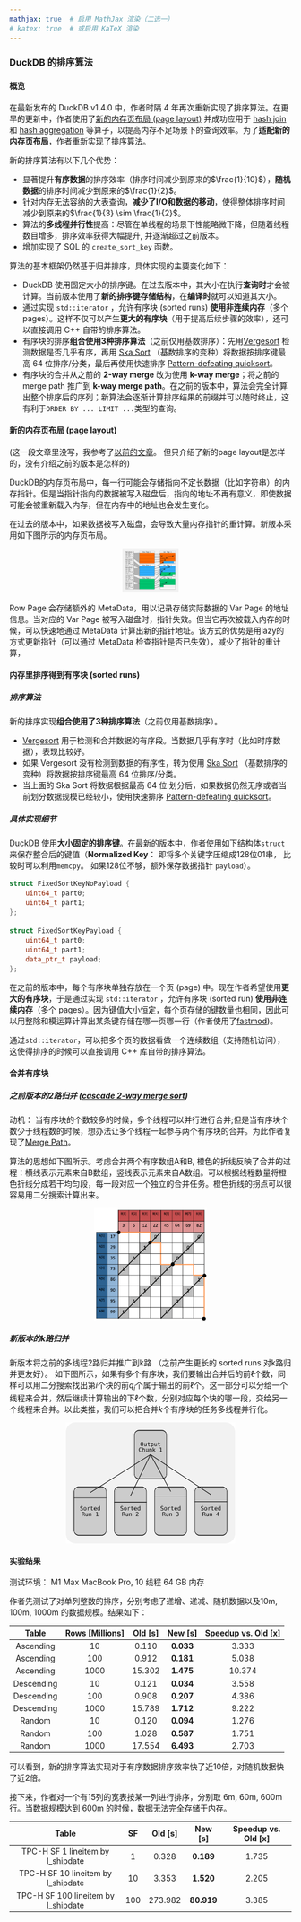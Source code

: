 ```yaml
---
mathjax: true  # 启用 MathJax 渲染（二选一）
# katex: true  # 或启用 KaTeX 渲染
---
```


### DuckDB 的排序算法

#### 概览
在最新发布的 DuckDB v1.4.0 中，作者时隔 4 年再次重新实现了排序算法。在更早的更新中，作者使用了[新的内存页布局 (page layout)](https://duckdb.org/2024/03/29/external-aggregation.html) 并成功应用于 [hash join](https://github.com/duckdb/duckdb/pull/4189) 和 [hash aggregation](https://github.com/duckdb/duckdb/pull/7931) 等算子，以提高内存不足场景下的查询效率。为了**适配新的内存页布局**，作者重新实现了排序算法。

新的排序算法有以下几个优势：
- 显著提升**有序数据**的排序效率（排序时间减少到原来的$\frac{1}{10}$），**随机数据**的排序时间减少到原来的$\frac{1}{2}$。
- 针对内存无法容纳的大表查询，**减少了I/O和数据的移动**，使得整体排序时间减少到原来的$\frac{1}{3} \sim \frac{1}{2}$。
- 算法的**多线程并行性**提高：尽管在单线程的场景下性能略微下降，但随着线程数目增多，排序效率获得大幅提升, 并逐渐超过之前版本。
- 增加实现了 SQL 的 ``create_sort_key`` 函数。 

算法的基本框架仍然基于归并排序，具体实现的主要变化如下：
- DuckDB 使用固定大小的排序键。在过去版本中，其大小在执行**查询时**才会被计算。当前版本使用了**新的排序键存储结构**，在**编译时**就可以知道其大小。
- 通过实现 ``std::iterator`` ，允许有序块 (sorted runs) **使用非连续内存**（多个 pages）。这样不仅可以产生**更大的有序块**（用于提高后续步骤的效率），还可以直接调用 C++ 自带的排序算法。 
- 有序块的排序**组合使用3种排序算法**（之前仅用基数排序）：先用[Vergesort](https://github.com/Morwenn/vergesort) 检测数据是否几乎有序，再用 [Ska Sort](https://github.com/skarupke/ska_sort) （基数排序的变种）将数据按排序键最高 64 位排序/分类，最后再使用快速排序 [Pattern-defeating quicksort](https://github.com/orlp/pdqsort)。 
- 有序块的合并从之前的 **2-way merge** 改为使用 **k-way merge**；将之前的 merge path 推广到 **k-way merge path**。在之前的版本中，算法会完全计算出整个排序后的序列；新算法会逐渐计算排序结果的前缀并可以随时终止，这有利于``ORDER BY ... LIMIT ...``类型的查询。


#### 新的内存页布局 (page layout)
(这一段文章里没写，我参考了[以前的文章](https://duckdb.org/2024/03/29/external-aggregation.html)。 但只介绍了新的page layout是怎样的，没有介绍之前的版本是怎样的)

DuckDB的内存页布局中，每一行可能会存储指向不定长数据（比如字符串）的内存指针。但是当指针指向的数据被写入磁盘后，指向的地址不再有意义，即使数据可能会被重新载入内存，但在内存中的地址也会发生变化。

在过去的版本中，如果数据被写入磁盘，会导致大量内存指针的重计算。新版本采用如下图所示的内存页布局。

<p align="center"><img src="layout.svg" alt="layout 示意图" width="20%" /></p>


Row Page 会存储额外的 MetaData，用以记录存储实际数据的 Var Page 的地址信息。当对应的 Var Page 被写入磁盘时，指针失效。但当它再次被载入内存的时候，可以快速地通过 MetaData 计算出新的指针地址。该方式的优势是用lazy的方式更新指针（可以通过 MetaData 检查指针是否已失效），减少了指针的重计算，

#### 内存里排序得到有序块 (sorted runs)

##### 排序算法
新的排序实现**组合使用了3种排序算法**（之前仅用基数排序）。

- [Vergesort](https://github.com/Morwenn/vergesort) 用于检测和合并数据的有序段。当数据几乎有序时（比如时序数据），表现比较好。
- 如果 Vergesort 没有检测到数据的有序性，转为使用 [Ska Sort](https://github.com/skarupke/ska_sort) （基数排序的变种）将数据按排序键最高 64 位排序/分类。
- 当上面的 Ska Sort 将数据根据最高 64 位 划分后，如果数据仍然无序或者当前划分数据规模已经较小，使用快速排序 [Pattern-defeating quicksort](https://github.com/orlp/pdqsort)。 

##### 具体实现细节

DuckDB 使用**大小固定的排序键**。在最新的版本中，作者使用如下结构体``struct``来保存整合后的键值（**Normalized Key**： 即将多个关键字压缩成128位01串， 比较时可以利用``memcpy``。 如果128位不够，额外保存数据指针 ``payload``）。

```cpp
struct FixedSortKeyNoPayload {
    uint64_t part0;
    uint64_t part1;
};

struct FixedSortKeyPayload {
    uint64_t part0;
    uint64_t part1;
    data_ptr_t payload;
};
```
在之前的版本中，每个有序块单独存放在一个页 (page) 中。现在作者希望使用**更大的有序块**，于是通过实现 ``std::iterator`` ，允许有序块 (sorted run) **使用非连续内存**（多个 pages）。因为键值大小恒定，每个页存储的键数量也相同，因此可以用整除和模运算计算出某条键存储在哪一页哪一行（作者使用了[fastmod](https://github.com/lemire/fastmod))。

通过``std::iterator``，可以把多个页的数据看做一个连续数组（支持随机访问），这使得排序的时候可以直接调用 C++ 库自带的排序算法。


#### 合并有序块

##### 之前版本的2路归并 ([cascade 2-way merge sort](https://duckdb.org/2021/08/27/external-sorting.html))

动机： 当有序块的个数较多的时候，多个线程可以并行进行合并;但是当有序块个数少于线程数的时候，想办法让多个线程一起参与两个有序块的合并。为此作者复现了[Merge Path](https://arxiv.org/pdf/1406.2628.pdf)。

算法的思想如下图所示。考虑合并两个有序数组A和B, 橙色的折线反映了合并的过程：横线表示元素来自B数组，竖线表示元素来自A数组。可以根据线程数量将橙色折线分成若干均匀段，每一段对应一个独立的合并任务。橙色折线的拐点可以很容易用二分搜索计算出来。


<div style="text-align:center;"> <img src="merge_path.png" alt="merge path 示意图" style="display:block;margin:0 auto;max-width:40%;height:auto;" /> </div>


##### 新版本的k路归并 

新版本将之前的多线程2路归并推广到k路 （之前产生更长的 sorted runs 对k路归并更友好）。
如下图所示，如果有多个有序块，我们要输出合并后的前$\ell$个数，同样可以用二分搜索找出第$i$个块的前$q_i$个属于输出的前$\ell$个。这一部分可以分给一个线程来合并，然后继续计算输出的下$\ell$个数，分别对应每个块的哪一段，交给另一个线程来合并。以此类推，我们可以把合并$k$个有序块的任务多线程并行化。
<div style="text-align:center;">
    <img src="k_way_merge.svg" alt="k-way merge 示意图" style="display:block;margin:0 auto;max-width:60%;height:auto;" />
</div>



#### 实验结果

测试环境： M1 Max MacBook Pro, 10 线程 64 GB 内存

作者先测试了对单列整数的排序，分别考虑了递增、递减、随机数据以及10m, 100m, 1000m 的数据规模。结果如下：

| Table      | Rows [Millions] | Old [s]  | New [s]   | Speedup vs. Old [x] |
|:---------: |:--------------: |:-------: |:--------: |:------------------: |
| Ascending  | 10              | 0.110    | **0.033** | 3.333               |
| Ascending  | 100             | 0.912    | **0.181** | 5.038               |
| Ascending  | 1000            | 15.302   | **1.475** | 10.374              |
| Descending | 10              | 0.121    | **0.034** | 3.558               |
| Descending | 100             | 0.908    | **0.207** | 4.386               |
| Descending | 1000            | 15.789   | **1.712** | 9.222               |
| Random     | 10              | 0.120    | **0.094** | 1.276               |
| Random     | 100             | 1.028    | **0.587** | 1.751               |
| Random     | 1000            | 17.554   | **6.493** | 2.703               |


可以看到，新的排序算法实现对于有序数据排序效率快了近10倍，对随机数据快了近2倍。


接下来，作者对一个有15列的宽表按某一列进行排序，分别取 6m, 60m, 600m 行。当数据规模达到 600m 的时候，数据无法完全存储于内存。

<div align="center">

| Table                                   | SF  | Old [s]  | New [s]   | Speedup vs. Old [x] |
|:--------------------------------------: |:--: |:-------: |:--------: |:------------------: |
| TPC-H SF 1 lineitem by l_shipdate       | 1   | 0.328    | **0.189** | 1.735               |
| TPC-H SF 10 lineitem by l_shipdate      | 10  | 3.353    | **1.520** | 2.205               |
| TPC-H SF 100 lineitem by l_shipdate     | 100 | 273.982  | **80.919** | 3.385               |

</div>
